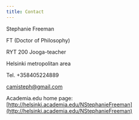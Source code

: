 ```yaml
---
title: Contact
---
```


Stephanie Freeman

FT (Doctor of Philosophy)

RYT 200 Jooga-teacher

Helsinki metropolitan area 

Tel. +358405224889

[camisteph@gmail.com](mailto:camisteph@gmail.com)

Academia.edu home page: [http://helsinki.academia.edu/NStephanieFreeman](http://helsinki.academia.edu/NStephanieFreeman)
